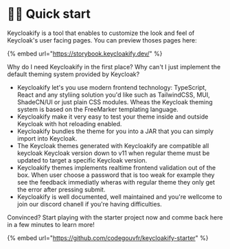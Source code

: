 # 👨‍💻 Quick start

Keycloakify is a tool that enables to customize the look and feel of Keycloak's user facing pages. You can preview thoses pages here:   &#x20;

{% embed url="https://storybook.keycloakify.dev/" %}

Why do I need Keycloakify in the first place? Why can't I just implement the default theming system provided by Keycloak? &#x20;

* Keycloakify let's you use modern frontend technology: TypeScript, React and any styliing solution you'd like such as TailwindCSS, MUI, ShadeCN/UI or just plain CSS modules. Wheas the Keycloak theming system is based on the FreeMarker templating language.&#x20;
* Keycloakify make it very easy to test your theme inside and outside Keycloak with hot reloading enabled.
* Keycloakify bundles the theme for you into a JAR that you can simply import into Keycloak.
* The Keycloak themes generated with Keycloakify are compatible all keycloak Keycloak version down to v11 when regular theme must be updated to target a specific Keycloak version. &#x20;
* Keycloakify themes implements realtime frontend validation out of the box. When user choose a password that is too weak for example they see the feedback immediatly wheras with regular theme they only get the error after pressing submit. &#x20;
* Keycloakify is well documented, well maintained and you're wellcome to join our discord chanell if you're having difficulties. &#x20;

Convinced? Start playing with the starter project now and comme back here in a few minutes to learn more!

{% embed url="https://github.com/codegouvfr/keycloakify-starter" %}

